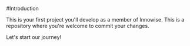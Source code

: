 #Introduction 

This is your first project you'll develop as a member of Innowise.
This is a repository where you're welcome to commit your changes.

Let's start our journey!